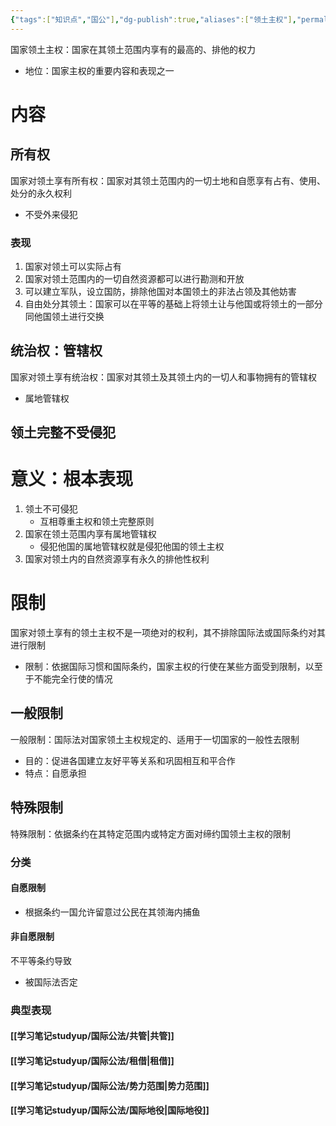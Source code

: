 ```yaml
---
{"tags":["知识点","国公"],"dg-publish":true,"aliases":["领土主权"],"permalink":"/学习笔记studyup/国际公法/国家领土主权/","dgPassFrontmatter":true,"created":"2024-11-08T15:25:28.848+08:00","updated":"2024-11-12T12:10:14.112+08:00"}
---
```


国家领土主权：国家在其领土范围内享有的最高的、排他的权力
- 地位：国家主权的重要内容和表现之一
# 内容
## 所有权
国家对领土享有所有权：国家对其领土范围内的一切土地和自愿享有占有、使用、处分的永久权利
- 不受外来侵犯
### 表现
1. 国家对领土可以实际占有
2. 国家对领土范围内的一切自然资源都可以进行勘测和开放
3. 可以建立军队，设立国防，排除他国对本国领土的非法占领及其他妨害
4. 自由处分其领土：国家可以在平等的基础上将领土让与他国或将领土的一部分同他国领土进行交换
## 统治权：管辖权
国家对领土享有统治权：国家对其领土及其领土内的一切人和事物拥有的管辖权
- 属地管辖权
## 领土完整不受侵犯
# 意义：根本表现
1. 领土不可侵犯
	- 互相尊重主权和领土完整原则
2. 国家在领土范围内享有属地管辖权
	- 侵犯他国的属地管辖权就是侵犯他国的领土主权
3. 国家对领土内的自然资源享有永久的排他性权利
# 限制
国家对领土享有的领土主权不是一项绝对的权利，其不排除国际法或国际条约对其进行限制
- 限制：依据国际习惯和国际条约，国家主权的行使在某些方面受到限制，以至于不能完全行使的情况
## 一般限制
一般限制：国际法对国家领土主权规定的、适用于一切国家的一般性去限制
- 目的：促进各国建立友好平等关系和巩固相互和平合作
- 特点：自愿承担
## 特殊限制
特殊限制：依据条约在其特定范围内或特定方面对缔约国领土主权的限制
### 分类
#### 自愿限制
- 根据条约一国允许留意过公民在其领海内捕鱼
#### 非自愿限制
不平等条约导致
- 被国际法否定
### 典型表现
#### [[学习笔记studyup/国际公法/共管\|共管]]
#### [[学习笔记studyup/国际公法/租借\|租借]]
#### [[学习笔记studyup/国际公法/势力范围\|势力范围]]
#### [[学习笔记studyup/国际公法/国际地役\|国际地役]]